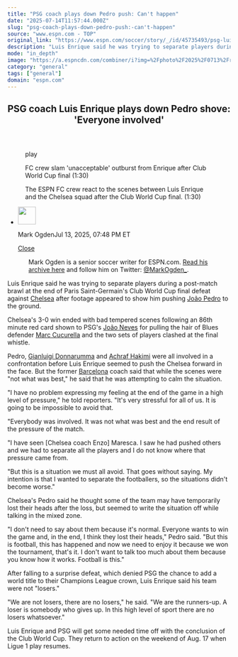 ```yaml
---
title: "PSG coach plays down Pedro push: Can't happen"
date: "2025-07-14T11:57:44.000Z"
slug: "psg-coach-plays-down-pedro-push:-can't-happen"
source: "www.espn.com - TOP"
original_link: "https://www.espn.com/soccer/story/_/id/45735493/psg-luis-enrique-pedro-shove"
description: "Luis Enrique said he was trying to separate players during a post-match brawl at the end of Paris Saint-Germain's Club World Cup final defeat against Chelsea after footage appeared to show the him pushing Joao Pedro to the ground."
mode: "in_depth"
image: "https://a.espncdn.com/combiner/i?img=%2Fphoto%2F2025%2F0713%2Fr1518795_1024x576_16%2D9.jpg"
category: "general"
tags: ["general"]
domain: "espn.com"
---
```

<div id="readability-page-1" class="page"><section id="article-feed" data-behavior="author_overlay article_header_news_feed_item_meta article_legal_footer"><article data-id="45735493" data-behavior="story_scroll story_progress" data-src="/soccer/story/_/id/45735493/psg-luis-enrique-pedro-shove"><div><header><h2>PSG coach Luis Enrique plays down Pedro shove: 'Everyone involved'</h2></header><figure data-video="watch,640,360,45735236" data-cerebro-id="687438bcf9cb241c51c4fe97" data-title="FC crew slam 'unacceptable' outburst from Enrique after Club World Cup final" data-source="espn"><div><picture><source srcset="https://a.espncdn.com/combiner/i?img=%2Fmedia%2Fmotion%2F2025%2F0713%2Fdm_250713_COM_SOC_Analysis_FC_crew_slam_E28098unac1134%2Fdm_250713_COM_SOC_Analysis_FC_crew_slam_E28098unac1134.jpg&amp;w=943&amp;h=530&amp;cquality=80&amp;format=jpg" media="(min-width: 376px)"><source srcset="https://a.espncdn.com/combiner/i?img=%2Fmedia%2Fmotion%2F2025%2F0713%2Fdm_250713_COM_SOC_Analysis_FC_crew_slam_E28098unac1134%2Fdm_250713_COM_SOC_Analysis_FC_crew_slam_E28098unac1134.jpg&amp;w=375&amp;cquality=80, https://a.espncdn.com/combiner/i?img=%2Fmedia%2Fmotion%2F2025%2F0713%2Fdm_250713_COM_SOC_Analysis_FC_crew_slam_E28098unac1134%2Fdm_250713_COM_SOC_Analysis_FC_crew_slam_E28098unac1134.jpg&amp;w=750&amp;cquality=40&amp;format=jpg 2x" media="(max-width: 375px)"></picture><p><span data-id="45735236">play</span></p></div><figcaption><div><p><span>FC crew slam 'unacceptable' outburst from Enrique after Club World Cup final (1:30)</span></p><p>The ESPN FC crew react to the scenes between Luis Enrique and the Chelsea squad after the Club World Cup final. (1:30)</p></div></figcaption></figure><div><div><ul><li><p><img src="https://a.espncdn.com/combiner/i?img=/i/columnists/full/ogden_mark.png&amp;h=80&amp;w=80&amp;scale=crop" alt="" width="40" height="40"></p><p>Mark Ogden<span>Jul 13, 2025, 07:48 PM ET</span></p><div><p><a href="#">Close</a></p><ul>Mark Ogden is a senior soccer writer for ESPN.com. <a href="https://www.espn.com/search/_/type/articles/q/mark%20ogden" target="_blank" rel="noopener">Read his archive here</a> and follow him on Twitter: <a href="https://twitter.com/MarkOgden_" target="_blank" rel="noopener">@MarkOgden_</a>.</ul></div></li></ul></div><p>Luis Enrique said he was trying to separate players during a post-match brawl at the end of Paris Saint-Germain's Club World Cup final defeat against <a data-clubhouse-guid="c43a00b9-2826-72b3-77a0-62730abc936e" href="https://www.espn.com/soccer/team?id=363">Chelsea</a> after footage appeared to show him pushing <a data-player-guid="23bd493f-7c2f-347f-92d9-78ed75a80811" href="http://espn.com/soccer/player/_/id/339075/joao-pedro">João Pedro</a> to the ground.</p><p>Chelsea's 3-0 win ended with bad tempered scenes following an 86th minute red card shown to PSG's <a data-player-guid="3f4da3cb-c4c3-3421-91ee-b8defa5f7f53" href="http://espn.com/soccer/player/_/id/355061/joao-neves">João Neves</a> for pulling the hair of Blues defender <a data-player-guid="55ff994c-d0ad-d6f8-cbb0-922ad9b25382" href="http://espn.com/soccer/player/_/id/259910/marc-cucurella">Marc Cucurella</a> and the two sets of players clashed at the final whistle.</p><p>Pedro, <a data-player-guid="bafc75bd-f245-c2e3-c93b-ccf9907022bf" href="http://espn.com/soccer/player/_/id/217092/gianluigi-donnarumma">Gianluigi Donnarumma</a> and <a data-player-guid="5c8662cd-474c-892f-369c-15544105fe99" href="http://espn.com/soccer/player/_/id/240233/achraf-hakimi">Achraf Hakimi</a> were all involved in a confrontation before Luis Enrique seemed to push the Chelsea forward in the face. But the former <a data-clubhouse-guid="58f7c4a9-c991-4ed4-fe5c-1f833cba75b8" href="https://www.espn.com/soccer/team?id=83">Barcelona</a> coach said that while the scenes were "not what was best," he said that he was attempting to calm the situation.</p><p>"I have no problem expressing my feeling at the end of the game in a high level of pressure," he told reporters. "It's very stressful for all of us. It is going to be impossible to avoid that.</p><p>"Everybody was involved. It was not what was best and the end result of the pressure of the match.</p><p>"I have seen [Chelsea coach Enzo] Maresca. I saw he had pushed others and we had to separate all the players and I do not know where that pressure came from.</p><p>"But this is a situation we must all avoid. That goes without saying. My intention is that I wanted to separate the footballers, so the situations didn't become worse."</p><p>Chelsea's Pedro said he thought some of the team may have temporarily lost their heads after the loss, but seemed to write the situation off while talking in the mixed zone.</p><p>"I don't need to say about them because it's normal. Everyone wants to win the game and, in the end, I think they lost their heads," Pedro said. "But this is football, this has happened and now we need to enjoy it because we won the tournament, that's it. I don't want to talk too much about them because you know how it works. Football is this."</p><p>After falling to a surprise defeat, which denied PSG the chance to add a world title to their Champions League crown, Luis Enrique said his team were not "losers."</p><p>"We are not losers, there are no losers," he said. "We are the runners-up. A loser is somebody who gives up. In this high level of sport there are no losers whatsoever."</p><p>Luis Enrique and PSG will get some needed time off with the conclusion of the Club World Cup. They return to action on the weekend of Aug. 17 when Ligue 1 play resumes.</p>
</div></div></article></section></div>